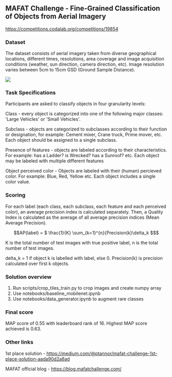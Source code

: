 ## MAFAT Challenge - Fine-Grained Classification of Objects from Aerial Imagery

https://competitions.codalab.org/competitions/19854

### Dataset

The dataset consists of aerial imagery taken from diverse geographical locations, different times, resolutions, area coverage and image acquisition conditions (weather, sun direction, camera direction, etc). Image resolution varies between 5cm to 15cm GSD (Ground Sample Distance).

<img src=https://s3-us-west-2.amazonaws.com/codalab-webiks/Images/examples.jpg> </img>

### Task Specifications
Participants are asked to classify objects in four granularity levels:

Class - every object is categorized into one of the following major classes: 'Large Vehicles' or 'Small Vehicles'.

Subclass - objects are categorized to subclasses according to their function or designation, for example: Cement mixer, Crane truck, Prime mover, etc. Each object should be assigned to a single subclass.

Presence of features - objects are labeled according to their characteristics. For example: has a Ladder? is Wrecked? has a Sunroof? etc. Each object may be labeled with multiple different features

Object perceived color - Objects are labeled with their (human) percieved color.  For example: Blue, Red, Yellow etc. Each object includes a single color value.

### Scoring

For each label (each class, each subclass, each feature and each perceived color), an average precision index is calculated separately. Then, a Quality Index is calculated as the average of all average precision indices (Mean Average Precision).


```math
AP(label) = $ \frac{1}{K} \sum_{k=1}^{n}{Precision(k}\delta_k $
```
K is the total number of test images with true positive label, n is the total number of test images.

delta_k = 1 if object k is labelled with label, else 0.
Precision(k) is precision calculated over first k objects.
  
### Solution overview

1. Run scripts/crop_tiles_train.py to crop images and create numpy array
2. Use notebooks/baseline_mobilenet.ipynb 
3. Use notebooks/data_generator.ipynb to augment rare classes

### Final score

MAP score of 0.55 with leaderboard rank of 16. Highest MAP score achieved is 0.63.

### Other links

1st place solution - https://medium.com/@ptannor/mafat-challenge-1st-place-solution-aada90d2a8ad

MAFAT official blog - https://blog.mafatchallenge.com/

